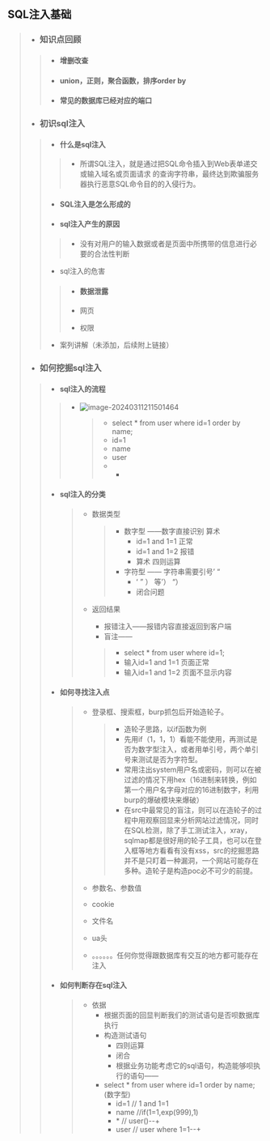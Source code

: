 ## SQL注入基础

>   -   ### 知识点回顾
>
>   >   -   #### 增删改查
>   >
>   >   -   #### union，正则，聚合函数，排序order by
>   >
>   >   -   #### 常见的数据库已经对应的端口
>
>   -   ### 初识sql注入
>
>   >   -   #### 什么是sql注入
>   >
>   >   >   -   所谓SQL注入，就是通过把SQL命令插入到Web表单递交或输入域名或页面请求 的查询字符串，最终达到欺骗服务器执行恶意SQL命令目的的入侵行为。
>   >
>   >   -   #### SQL注入是怎么形成的
>   >
>   >   -   #### sql注入产生的原因
>   >
>   >   >   -   没有对用户的输入数据或者是页面中所携带的信息进行必要的合法性判断
>   >
>   >   -   sql注入的危害
>   >
>   >   >   -   #### 数据泄露
>   >   >
>   >   >   -   网页
>   >   >
>   >   >   -   权限
>   >
>   >   -   案列讲解（未添加，后续附上链接）
>
>   -   ### 如何挖掘sql注入
>
>   >   -   #### sql注入的流程
>   >
>   >   >   -   ![image-20240311211501464](C:/Users/Lynn/AppData/Roaming/Typora/typora-user-images/image-20240311211501464.png)
>   >   >
>   >   >       >   -   select * from user where id=1 order by name;
>   >   >       >   -    id=1
>   >   >       >   -   name
>   >   >       >   -   user
>   >   >       >   -   *
>   >
>   >   -   ####  sql注入的分类
>   >
>   >       >   -   数据类型
>   >       >
>   >       >       >   -   数字型 ——数字直接识别 算术
>   >       >       >       -   id=1 and 1=1 正常
>   >       >       >       -   id=1 and 1=2   报错
>   >       >       >       -   算术  四则运算
>   >       >       >   -   字符型  —— 字符串需要引号ʼ  “
>   >       >       >       -    ʻ    ”   ） 等ʼ）   “）   
>   >       >       >       -   闭合问题
>   >       >
>   >       >   -   返回结果
>   >       >
>   >       >       -   报错注入——报错内容直接返回到客户端
>   >       >       -   盲注——
>   >       >
>   >       >       >   -    select * from user where id=1;
>   >       >       >   -   输入id=1 and 1=1  页面正常
>   >       >       >   -   输入id=1 and 1=2   页面不显示内容
>   >
>   >   -   #### 如何寻找注入点
>   >
>   >       >   -   登录框、搜索框，burp抓包后开始造轮子。
>   >       >
>   >       >       >   -   造轮子思路，以if函数为例
>   >       >       >   -   先用if（1，1，1）看能不能使用，再测试是否为数字型注入，或者用单引号，两个单引号来测试是否为字符型。
>   >       >       >   -   常用注出system用户名或密码，则可以在被过滤的情况下用hex（16进制来转换，例如第一个用户名字母对应的16进制数字，利用burp的爆破模块来爆破）
>   >       >       >   -   在src中最常见的盲注，则可以在造轮子的过程中用观察回显来分析网站过滤情况，同时在SQL检测，除了手工测试注入，xray，sqlmap都是很好用的轮子工具，也可以在登入框等地方看看有没有xss，src的挖掘思路并不是只盯着一种漏洞，一个网站可能存在多种。造轮子是构造poc必不可少的前提。
>   >       >
>   >       >   -   参数名、参数值
>   >       >
>   >       >   -   cookie
>   >       >
>   >       >   -   文件名
>   >       >
>   >       >   -   ua头
>   >       >
>   >       >   -   。。。。。。任何你觉得跟数据库有交互的地方都可能存在注入
>   >
>   >   -   #### 如何判断存在sql注入
>   >
>   >       >   -   依据
>   >       >       -   根据页面的回显判断我们的测试语句是否呗数据库执行
>   >       >       -   构造测试语句
>   >       >           -   四则运算 
>   >       >           -   闭合
>   >       >           -   根据业务功能考虑它的sql语句，构造能够呗执行的语句——
>   >       >       -   select * from user where id=1 order by name; (数字型)
>   >       >           -    id=1                    // 1 and 1=1
>   >       >           -    name                 //if(1=1,exp(999),1)
>   >       >           -   \*                           //   user()--+
>   >       >           -    user                   // user where 1=1--+

